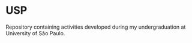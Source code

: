 # USP
Repository containing activities developed during my undergraduation at University of São Paulo.

